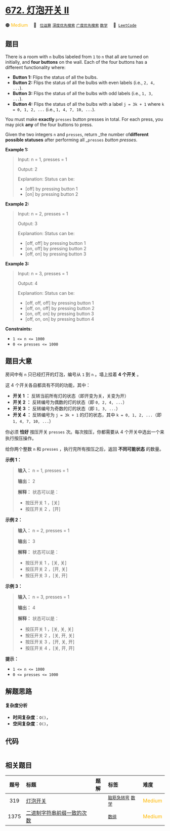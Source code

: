 # [672. 灯泡开关 Ⅱ](https://leetcode.com/problems/bulb-switcher-ii)

🟠 <font color=#ffb800>Medium</font>&emsp; 🔖&ensp; [`位运算`](/tag/bit-manipulation.md) [`深度优先搜索`](/tag/depth-first-search.md) [`广度优先搜索`](/tag/breadth-first-search.md) [`数学`](/tag/math.md)&emsp; 🔗&ensp;[`LeetCode`](https://leetcode.com/problems/bulb-switcher-ii)

## 题目

There is a room with `n` bulbs labeled from `1` to `n` that all are turned on
initially, and **four buttons** on the wall. Each of the four buttons has a
different functionality where:

  * **Button 1:** Flips the status of all the bulbs.
  * **Button 2:** Flips the status of all the bulbs with even labels (i.e., `2, 4, ...`).
  * **Button 3:** Flips the status of all the bulbs with odd labels (i.e., `1, 3, ...`).
  * **Button 4:** Flips the status of all the bulbs with a label `j = 3k + 1` where `k = 0, 1, 2, ...` (i.e., `1, 4, 7, 10, ...`).

You must make **exactly** `presses` button presses in total. For each press,
you may pick **any** of the four buttons to press.

Given the two integers `n` and `presses`, return _the number of**different
possible statuses** after performing all _`presses` _button presses_.



**Example 1:**

> Input: n = 1, presses = 1
> 
> Output: 2
> 
> Explanation: Status can be:
> - [off] by pressing button 1
> - [on] by pressing button 2

**Example 2:**

> Input: n = 2, presses = 1
> 
> Output: 3
> 
> Explanation: Status can be:
> - [off, off] by pressing button 1
> - [on, off] by pressing button 2
> - [off, on] by pressing button 3

**Example 3:**

> Input: n = 3, presses = 1
> 
> Output: 4
> 
> Explanation: Status can be:
> - [off, off, off] by pressing button 1
> - [off, on, off] by pressing button 2
> - [on, off, on] by pressing button 3
> - [off, on, on] by pressing button 4

**Constraints:**

  * `1 <= n <= 1000`
  * `0 <= presses <= 1000`


## 题目大意

房间中有 `n` 只已经打开的灯泡，编号从 `1` 到 `n` 。墙上挂着 **4 个开关** 。

这 4 个开关各自都具有不同的功能，其中：

  * **开关 1 ：** 反转当前所有灯的状态（即开变为关，关变为开）
  * **开关 2 ：** 反转编号为偶数的灯的状态（即 `0, 2, 4, ...`）
  * **开关 3 ：** 反转编号为奇数的灯的状态（即 `1, 3, ...`）
  * **开关 4 ：** 反转编号为 `j = 3k + 1` 的灯的状态，其中 `k = 0, 1, 2, ...`（即 `1, 4, 7, 10, ...`）

你必须 **恰好** 按压开关 `presses` 次。每次按压，你都需要从 4 个开关中选出一个来执行按压操作。

给你两个整数 `n` 和 `presses` ，执行完所有按压之后，返回 **不同可能状态** 的数量。



**示例 1：**

> 
> 
> 
> 
> 
> **输入：** n = 1, presses = 1
> 
> **输出：** 2
> 
> **解释：** 状态可以是：
> - 按压开关 1 ，[关]
> - 按压开关 2 ，[开]
> 
> 

**示例 2：**

> 
> 
> 
> 
> 
> **输入：** n = 2, presses = 1
> 
> **输出：** 3
> 
> **解释：** 状态可以是：
> - 按压开关 1 ，[关, 关]
> - 按压开关 2 ，[开, 关]
> - 按压开关 3 ，[关, 开]
> 
> 

**示例 3：**

> 
> 
> 
> 
> 
> **输入：** n = 3, presses = 1
> 
> **输出：** 4
> 
> **解释：** 状态可以是：
> - 按压开关 1 ，[关, 关, 关]
> - 按压开关 2 ，[关, 开, 关]
> - 按压开关 3 ，[开, 关, 开]
> - 按压开关 4 ，[关, 开, 开]
> 
> 



**提示：**

  * `1 <= n <= 1000`
  * `0 <= presses <= 1000`


## 解题思路

#### 复杂度分析

- **时间复杂度**：`O()`，
- **空间复杂度**：`O()`，

## 代码

```javascript

```

## 相关题目

<!-- prettier-ignore -->
| 题号 | 标题 | 题解 | 标签 | 难度 |
| :------: | :------ | :------: | :------ | :------ |
| 319 | [灯泡开关](https://leetcode.com/problems/bulb-switcher) |  |  [`脑筋急转弯`](/tag/brainteaser.md) [`数学`](/tag/math.md) | <font color=#ffb800>Medium</font> |
| 1375 | [二进制字符串前缀一致的次数](https://leetcode.com/problems/number-of-times-binary-string-is-prefix-aligned) |  |  [`数组`](/tag/array.md) | <font color=#ffb800>Medium</font> |